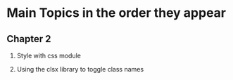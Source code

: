 # Main Topics in the order they appear

## Chapter 2

1. Style with css module

2. Using the clsx library to toggle class names
